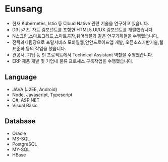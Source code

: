 # Eunsang 

* 현재 Kubernetes, Istio 등 Cloud Native 관련 기술을 연구하고 있습니다.
* D3.js기반 차트 컴포넌트를 포함한 HTML5 UI/UX 컴포넌트를 개발했습니다.
* N스크린,스마트그리드,스마트공장,웨어러블과 같은 연구과제들을 수행했습니다.
* 전략과제팀장으로 포탈서비스 모바일웹,안안드로이드앱 개발, 오픈소스기반기술,웹표준화 등의 작업을 했습니다.
* 관공서, 기업 등 SI 프로젝트에서 Technical Assistant 역할을 수행했습니다.
* ERP 제품 개발 및 기업내 물류 프로세스 구축작업을 수행했습니다.

## Language

* JAVA (J2EE, Android)
* Node, Javascript, Typescript
* C#, ASP.NET
* Visual Basic

## Database

* Oracle
* MS-SQL
* PostgreSQL
* MY-SQL
* HBase
